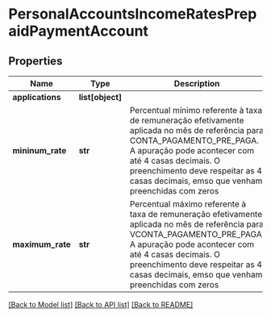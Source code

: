 # PersonalAccountsIncomeRatesPrepaidPaymentAccount

## Properties
Name | Type | Description | Notes
------------ | ------------- | ------------- | -------------
**applications** | **list[object]** |  | 
**mininum_rate** | **str** | Percentual mínimo referente à taxa de remuneração efetivamente aplicada no mês de referência para CONTA_PAGAMENTO_PRE_PAGA. A apuração pode acontecer com até 4 casas decimais. O preenchimento deve respeitar as 4 casas decimais, emso que venham preenchidas com zeros | [optional] 
**maximum_rate** | **str** | Percentual máximo referente à taxa de remuneração efetivamente aplicada no mês de referência para VCONTA_PAGAMENTO_PRE_PAGA. A apuração pode acontecer com até 4 casas decimais. O preenchimento deve respeitar as 4 casas decimais, emso que venham preenchidas com zeros | 

[[Back to Model list]](../README.md#documentation-for-models) [[Back to API list]](../README.md#documentation-for-api-endpoints) [[Back to README]](../README.md)

